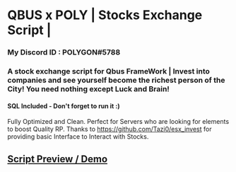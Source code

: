 # QBUS x POLY | Stocks Exchange Script | 

### My Discord ID : POLYGON#5788
### A stock exchange script for Qbus FrameWork | Invest into companies and see yourself become the richest person of the City! You need nothing except Luck and Brain!
#### SQL Included - Don't forget to run it :)
Fully Optimized and Clean. Perfect for Servers who are looking for elements to boost Quality RP. 
Thanks to https://github.com/Tazi0/esx_invest for providing basic Interface to Interact with Stocks. 

## [Script Preview / Demo](https://www.youtube.com/watch?v=z6kGsspxL00)

